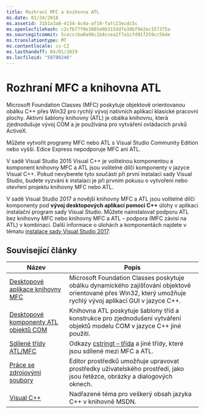 ```yaml
---
title: Rozhraní MFC a knihovna ATL
ms.date: 01/24/2018
ms.assetid: 31b1a3a8-4154-4c4a-af10-fafc23ecdc5c
ms.openlocfilehash: c2cfb77f0e3885e0b315ddfe38bf942ec157375a
ms.sourcegitcommit: 5cecccba0a96c1b4ccea1f7a1cfd91f259cc5bde
ms.translationtype: MT
ms.contentlocale: cs-CZ
ms.lasthandoff: 04/01/2019
ms.locfileid: "58780246"
---
```

# <a name="mfc-and-atl"></a>Rozhraní MFC a knihovna ATL

Microsoft Foundation Classes (MFC) poskytuje objektově orientovanou obálku C++ přes Win32 pro rychlý vývoj nativních aplikací klasické pracovní plochy. Aktivní šablony knihovny (ATL) je obálka knihovnu, která zjednodušuje vývoj COM a je používána pro vytváření ovládacích prvků ActiveX.

Můžete vytvořit programy MFC nebo ATL s Visual Studio Community Edition nebo vyšší. Edice Express nepodporuje MFC ani ATL.

V sadě Visual Studio 2015 Visual C++ je volitelnou komponentou a komponent knihovny MFC a ATL jsou volitelné dílčí komponenty v jazyce Visual C++. Pokud nevyberete tyto součásti při první instalaci sady Visual Studio, budete vyzváni k instalaci je při prvním pokusu o vytvoření nebo otevření projektu knihovny MFC nebo ATL.

V sadě Visual Studio 2017 a novější knihovny MFC a ATL jsou volitelné dílčí komponenty pod **vývoj desktopových aplikací pomocí C++** úlohy v aplikaci instalační program sady Visual Studio. Můžete nainstalovat podporu ATL bez knihovny MFC nebo knihovny MFC a ATL – podpora (MFC závisí na ATL) v kombinaci. Další informace o úlohách a komponentách najdete v tématu [instalace sady Visual Studio 2017](/visualstudio/install/install-visual-studio).

## <a name="related-articles"></a>Související články

|Název|Popis|
|-----------|-----------------|
|[Desktopové aplikace knihovny MFC](../mfc/mfc-desktop-applications.md)|Microsoft Foundation Classes poskytuje obálku dynamického zajišťování objektově orientované přes Win32, který umožňuje rychlý vývoj aplikací GUI v jazyce C++.|
|[Desktopové komponenty ATL objektů COM](../atl/atl-com-desktop-components.md)|Knihovna ATL poskytuje šablony tříd a konstrukce pro zjednodušení vytváření objektů modelu COM v jazyce C++ jiné použití.|
|[Sdílené třídy ATL/MFC](../atl-mfc-shared/atl-mfc-shared-classes.md)|Odkazy [cstringt – třída](../atl-mfc-shared/reference/cstringt-class.md) a jiné třídy, které jsou sdílené mezi MFC a ATL.|
|[Práce se zdrojovými soubory](../windows/working-with-resource-files.md)|Editor prostředků umožňuje upravovat prostředky uživatelského prostředí, jako jsou řetězce, obrázky a dialogových oknech.|
|[Visual C++](../overview/visual-cpp-in-visual-studio.md)|Nadřazené téma pro veškerý obsah jazyka C++ v knihovně MSDN.|